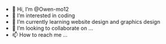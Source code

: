 - 👋 Hi, I’m @Owen-mo12
- 👀 I’m interested in coding 
- 🌱 I’m currently learning website design and graphics design
- 💞️ I’m looking to collaborate on ...
- 📫 How to reach me ...

<!---
Owen-mo12/Owen-mo12 is a ✨ special ✨ repository because its `README.md` (this file) appears on your GitHub profile.
You can click the Preview link to take a look at your changes.
--->
